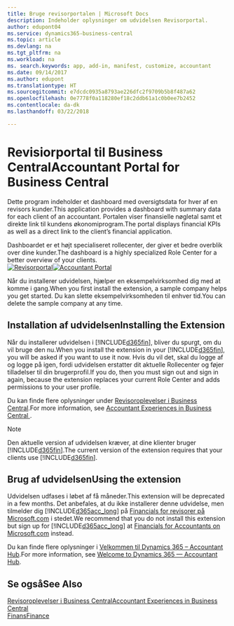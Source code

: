 ```yaml
---
title: Bruge revisorportalen | Microsoft Docs
description: Indeholder oplysninger om udvidelsen Revisorportal.
author: edupont04
ms.service: dynamics365-business-central
ms.topic: article
ms.devlang: na
ms.tgt_pltfrm: na
ms.workload: na
ms. search.keywords: app, add-in, manifest, customize, accountant
ms.date: 09/14/2017
ms.author: edupont
ms.translationtype: HT
ms.sourcegitcommit: e7dcdc0935a8793ae226dfc2f9709b5b8f487a62
ms.openlocfilehash: 0e7778f0a118280ef18c2ddb61a1c0b0ee7b2452
ms.contentlocale: da-dk
ms.lasthandoff: 03/22/2018

---
```

# <a name="accountant-portal-for-business-central"></a><span data-ttu-id="b2069-103">Revisiorportal til Business Central</span><span class="sxs-lookup"><span data-stu-id="b2069-103">Accountant Portal for Business Central</span></span>
<span data-ttu-id="b2069-104">Dette program indeholder et dashboard med oversigtsdata for hver af en revisors kunder.</span><span class="sxs-lookup"><span data-stu-id="b2069-104">This application provides a dashboard with summary data for each client of an accountant.</span></span> <span data-ttu-id="b2069-105">Portalen viser finansielle nøgletal samt et direkte link til kundens økonomiprogram.</span><span class="sxs-lookup"><span data-stu-id="b2069-105">The portal displays financial KPIs as well as a direct link to the client’s financial application.</span></span>  

<span data-ttu-id="b2069-106">Dashboardet er et højt specialiseret rollecenter, der giver et bedre overblik over dine kunder.</span><span class="sxs-lookup"><span data-stu-id="b2069-106">The dashboard is a highly specialized Role Center for a better overview of your clients.</span></span>  
<span data-ttu-id="b2069-107">[![Revisorportal](./media/ui-extensions-accportal/accountant-portal.png)](https://go.microsoft.com/fwlink/?linkid=851257)</span><span class="sxs-lookup"><span data-stu-id="b2069-107">[![Accountant Portal](./media/ui-extensions-accportal/accountant-portal.png)](https://go.microsoft.com/fwlink/?linkid=851257)</span></span>

<span data-ttu-id="b2069-108">Når du installerer udvidelsen, hjælper en eksempelvirksomhed dig med at komme i gang.</span><span class="sxs-lookup"><span data-stu-id="b2069-108">When you first install the extension, a sample company helps you get started.</span></span> <span data-ttu-id="b2069-109">Du kan slette eksempelvirksomheden til enhver tid.</span><span class="sxs-lookup"><span data-stu-id="b2069-109">You can delete the sample company at any time.</span></span>  

## <a name="installing-the-extension"></a><span data-ttu-id="b2069-110">Installation af udvidelsen</span><span class="sxs-lookup"><span data-stu-id="b2069-110">Installing the Extension</span></span>
<span data-ttu-id="b2069-111">Når du installerer udvidelsen i [!INCLUDE[d365fin](includes/d365fin_md.md)], bliver du spurgt, om du vil bruge den nu.</span><span class="sxs-lookup"><span data-stu-id="b2069-111">When you install the extension in your [!INCLUDE[d365fin](includes/d365fin_md.md)], you will be asked if you want to use it now.</span></span> <span data-ttu-id="b2069-112">Hvis du vil det, skal du logge af og logge på igen, fordi udvidelsen erstatter dit aktuelle Rollecenter og føjer tilladelser til din brugerprofil.</span><span class="sxs-lookup"><span data-stu-id="b2069-112">If you do, then you must sign out and sign in again, because the extension replaces your current Role Center and adds permissions to your user profile.</span></span>  

<span data-ttu-id="b2069-113">Du kan finde flere oplysninger under [Revisoroplevelser i Business Central](finance-accounting.md).</span><span class="sxs-lookup"><span data-stu-id="b2069-113">For more information, see [Accountant Experiences in Business Central ](finance-accounting.md).</span></span>  

> [!NOTE]  
>  <span data-ttu-id="b2069-114">Den aktuelle version af udvidelsen kræver, at dine klienter bruger [!INCLUDE[d365fin](includes/d365fin_md.md)].</span><span class="sxs-lookup"><span data-stu-id="b2069-114">The current version of the extension requires that your clients use [!INCLUDE[d365fin](includes/d365fin_md.md)].</span></span>  

## <a name="using-the-extension"></a><span data-ttu-id="b2069-115">Brug af udvidelsen</span><span class="sxs-lookup"><span data-stu-id="b2069-115">Using the extension</span></span>
<span data-ttu-id="b2069-116">Udvidelsen udfases i løbet af få måneder.</span><span class="sxs-lookup"><span data-stu-id="b2069-116">This extension will be deprecated in a few months.</span></span> <span data-ttu-id="b2069-117">Det anbefales, at du ikke installerer denne udvidelse, men tilmelder dig [!INCLUDE[d365acc_long](includes/d365acc_long_md.md)] på [Financials for revisorer på Microsoft.com](https://www.microsoft.com/en-us/dynamics365/financial-insights-for-accountants) i stedet.</span><span class="sxs-lookup"><span data-stu-id="b2069-117">We recommend that you do not install this extension but sign up for [!INCLUDE[d365acc_long](includes/d365acc_long_md.md)] at [Financials for Accountants on Microsoft.com](https://www.microsoft.com/en-us/dynamics365/financial-insights-for-accountants) instead.</span></span>

<span data-ttu-id="b2069-118">Du kan finde flere oplysninger i [Velkommen til Dynamics 365 – Accountant Hub](/dynamics365/accountants/index).</span><span class="sxs-lookup"><span data-stu-id="b2069-118">For more information, see [Welcome to Dynamics 365 — Accountant Hub](/dynamics365/accountants/index).</span></span>  

## <a name="see-also"></a><span data-ttu-id="b2069-119">Se også</span><span class="sxs-lookup"><span data-stu-id="b2069-119">See Also</span></span>
[<span data-ttu-id="b2069-120">Revisoroplevelser i Business Central</span><span class="sxs-lookup"><span data-stu-id="b2069-120">Accountant Experiences in Business Central </span></span>](finance-accounting.md)  
[<span data-ttu-id="b2069-121">Finans</span><span class="sxs-lookup"><span data-stu-id="b2069-121">Finance</span></span>](finance.md)  

